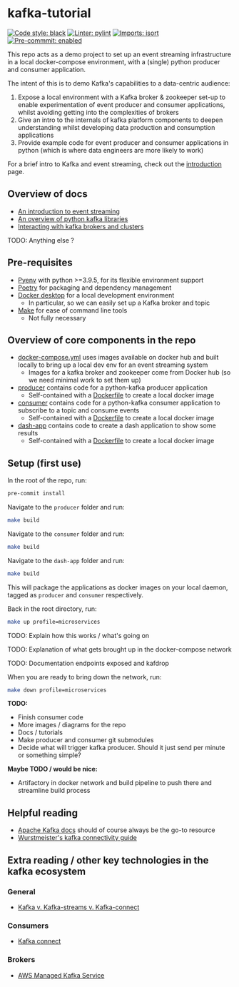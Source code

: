 # kafka-tutorial

[![Code style: black](https://img.shields.io/badge/code%20style-black-000000.svg)](https://github.com/psf/black)
[![Linter: pylint](https://img.shields.io/badge/%20linter-pylint-%231674b1?style=flat)](https://github.com/PyCQA/pylint)
[![Imports: isort](https://img.shields.io/badge/%20imports-isort-%231674b1?style=flat&labelColor=ef8336)](https://pycqa.github.io/isort/)
[![Pre-commmit: enabled](https://img.shields.io/badge/pre--commit-enabled-brightgreen?logo=pre-commit&logoColor=white)](https://pre-commit.com/)

This repo acts as a demo project to set up an event streaming infrastructure in a local docker-compose environment, with
a (single) python producer and consumer application.

The intent of this is to demo Kafka's capabilities to a data-centric audience:
1) Expose a local environment with a Kafka broker & zookeeper set-up to enable experimentation of event producer and
consumer applications, whilst avoiding getting into the complexities of brokers
2) Give an intro to the internals of kafka platform components to deepen understanding whilst developing data production
 and consumption applications
3) Provide example code for event producer and consumer applications in python (which is where data engineers are more
 likely to work)

For a brief intro to Kafka and event streaming, check out the [introduction](./docs/INTRO.md) page.

## Overview of docs

* [An introduction to event streaming](./docs/INTRO.md)
* [An overview of python kafka libraries](./docs/PYTHON-KAFKA.md)
* [Interacting with kafka brokers and clusters](./docs/KAFKA-BROKERS.md)

TODO: Anything else ?

## Pre-requisites

* [Pyenv](https://github.com/pyenv/pyenv) with python >=3.9.5, for its flexible environment support
* [Poetry](https://python-poetry.org/) for packaging and dependency management
* [Docker desktop](https://www.docker.com/products/docker-desktop/) for a local development environment
  * In particular, so we can easily set up a Kafka broker and topic
* [Make](https://www.gnu.org/software/make/) for ease of command line tools
  * Not fully necessary

## Overview of core components in the repo

* [docker-compose.yml](./docker-compose.yml) uses images available on docker hub and built locally to bring up a local dev
env for an event streaming system
  * Images for a kafka broker and zookeeper come from Docker hub (so we need minimal work to set them up)
* [producer](./producer) contains code for a python-kafka producer application
  * Self-contained with a [Dockerfile](./producer/Dockerfile) to create a local docker image
* [consumer](./consumer) contains code for a python-kafka consumer application to subscribe to a topic and consume events
  * Self-contained with a [Dockerfile](./consumer/Dockerfile) to create a local docker image
* [dash-app](./dash-app) contains code to create a dash application to show some results
  * Self-contained with a [Dockerfile](./dash-app/Dockerfile) to create a local docker image

## Setup (first use)

In the root of the repo, run:
```bash
pre-commit install
```

Navigate to the `producer` folder and run:
```bash
make build
```

Navigate to the `consumer` folder and run:
```bash
make build
```

Navigate to the `dash-app` folder and run:
```bash
make build
```

This will package the applications as docker images on your local daemon, tagged as `producer` and `consumer` respectively.

Back in the root directory, run:

```bash
make up profile=microservices
```

TODO: Explain how this works / what's going on

TODO: Explanation of what gets brought up in the docker-compose network

TODO: Documentation endpoints exposed and kafdrop

When you are ready to bring down the network, run:

```bash
make down profile=microservices
```

**TODO:**
* Finish consumer code
* More images / diagrams for the repo
* Docs / tutorials
* Make producer and consumer git submodules
* Decide what will trigger kafka producer. Should it just send per minute or something simple?

**Maybe TODO / would be nice:**
* Artifactory in docker network and build pipeline to push there and streamline build process


## Helpful reading

* [Apache Kafka docs](https://kafka.apache.org/documentation/) should of course always be the go-to resource
* [Wurstmeister's kafka connectivity guide](https://github.com/wurstmeister/kafka-docker/wiki)


## Extra reading / other key technologies in the kafka ecosystem

### General
* [Kafka v. Kafka-streams v. Kafka-connect](https://www.tutorialworks.com/kafka-vs-streams-vs-connect/)

### Consumers
* [Kafka connect](https://docs.confluent.io/platform/current/connect/index.html#:~:text=Kafka%20Connect%20is%20a%20free,Kafka%20Connect%20for%20Confluent%20Platform.)

### Brokers
* [AWS Managed Kafka Service](https://aws.amazon.com/msk/)

